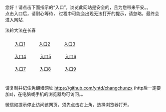 您好！请点击下面指示的“入口”，浏览此网站是安全的，且为您带来平安。。 <br/>
点击入口后，请耐心等待， 过程中可能会出现无法打开的提示，请忽略，最终会进入网站. </br>

法轮大法在长春<br/>
<div style="padding:10px"><a style="margin:20px" target="_blank" href="https://d3l7qx7ea4y14.cloudfront.net/2Qpsp?vnrgrxry" id="ccLink1" rel="nofollow">入口1</a> <a target="_blank" style="margin:20px" href="https://d2kqi8kyvtb13q.cloudfront.net/2Qpsp?oczociv" id="ccLink2" rel="nofollow">入口2</a> <a style="margin:20px" target="_blank" href="https://d31w9inx2czves.cloudfront.net/2Qpsp?itlxx" id="ccLink3" rel="nofollow">入口3</a></div>

<div style="padding:10px" ><a style="margin:20px" target="_blank" href="https://d3l7qx7ea4y14.cloudfront.net/2Qpsp?vnrgrxry" id="ccLink4" rel="nofollow">入口4</a> <a style="margin:20px" href="https://d2kqi8kyvtb13q.cloudfront.net/2Qpsp?oczociv" target="_blank" id="ccLink5" rel="nofollow">入口5</a> <a style="margin:20px" href="https://d31w9inx2czves.cloudfront.net/2Qpsp?itlxx" target="_blank" id="ccLink6" rel="nofollow">入口6</a></div>

<div style="padding:10px"><a style="margin:20px" target="_blank" href="https://d3l7qx7ea4y14.cloudfront.net/2Qpsp?vnrgrxry" id="ccLink7" rel="nofollow">入口7</a> <a style="margin:20px" href="https://d2kqi8kyvtb13q.cloudfront.net/2Qpsp?oczociv" target="_blank" id="ccLink8" rel="nofollow">入口8</a> <a style="margin:20px" target="_blank" href="https://d31w9inx2czves.cloudfront.net/2Qpsp?itlxx" id="ccLink9" rel="nofollow">入口9</a></div>

<br/>



请复制并记住免翻墙网址 https://github.com/yntd/changchunzx (http后一定要加s)，在电脑或手机的浏览器均可访问。。<br/>

微信如提示停止访问该网页，须先点击右上角，选择浏览器打开。
